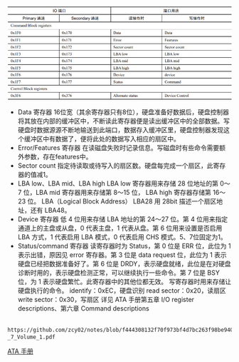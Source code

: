 ![](attachments/Pasted%20image%2020230315161302.png)  

- Data 寄存器
 16位宽（其余寄存器只有8位），硬盘准备好数据后，硬盘控制器将其放在内部的缓冲区中，不断读此寄存器便是读出缓冲区中的全部数据。写硬盘时数据源源不断地输送到此端口，数据存入缓冲区里，硬盘控制器发现这个缓冲区中有数据了，便将此处的数据写入相应的扇区中。
- Error/Features 寄存器
 在读磁盘失败时记录信息。写磁盘时有些命令需要额外参数，存在features中。
- Sector count
 指定待读取或待写入的扇区数。硬盘每完成一个扇区，此寄存器的值减1。
- LBA low、LBA mid、LBA high
 LBA low 寄存器用来存储 28 位地址的第 0～7 位，LBA mid 寄存器用来存储第 8～15 位， LBA high 寄存器存储第 16～23 位。
 LBA（Logical Block Address）
 LBA28 用 28bit 描述一个扇区地址，还有 LBA48。
- Device 寄存器
 低 4 位用来存储 LBA 地址的第 24～27 位。第 4 位用来指定通道上的主盘或从盘，0 代表主盘，1 代表从盘。第 6 位用来设置是否启用 LBA 方式，1 代表启用 LBA 模式，0 代表启用 CHS 模式。5、7位固定为1。
- Status/command 寄存器
 读寄存器时为 Status，第 0 位是 ERR 位，此位为 1 表示出错，原因见 error 寄存器。第 3 位是 data request 位，此位为 1 表示硬盘已经把数据准备好了。第 6 位是 DRDY，表示硬盘就绪，此位是在对硬盘诊断时用的，表示硬盘检测正常，可以继续执行一些命令。第 7 位是 BSY 位，为 1 表示硬盘繁忙。此寄存器中的其他位都无效。
 写寄存器时用来存储让硬盘执行的命令。
  identify：0xEC，硬盘识别
  read sector：0x20，读扇区
  write sector：0x30，写扇区
详见 ATA 手册第五章 I/O register descriptions、第六章 Command descriptions

```pdf 
	https://github.com/zcy02/notes/blob/f444308132f70f973bf4d7bc263f98be94051f00/docs/OS_LAB/attachments/AT_Attachment_with_Packet_Interface_-_7_Volume_1.pdf
```

[ATA 手册](attachments/AT_Attachment_with_Packet_Interface_-_7_Volume_1.pdf)
